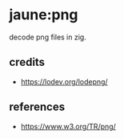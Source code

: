 # jaune:png

decode png files in zig.

## credits
- https://lodev.org/lodepng/

## references
- https://www.w3.org/TR/png/
